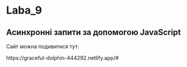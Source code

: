# Laba_9
<h2>Асинхронні запити за допомогою JavaScript</h2>
<p>Сайт можна подивитися тут:</p>
https://graceful-dolphin-444292.netlify.app/#
